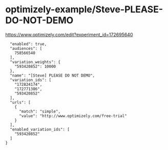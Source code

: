 optimizely-example/Steve-PLEASE-DO-NOT-DEMO
==========================================

https://www.optimizely.com/edit?experiment_id=172695640

```json{
  "enabled": true,
  "audiences": [
    758566540
  ],
  "variation_weights": {
    "593420852": 10000
  },
  "name": "[Steve] PLEASE DO NOT DEMO",
  "variation_ids": [
    "172824174",
    "172771386",
    "593420852"
  ],
  "urls": [
    {
      "match": "simple",
      "value": "http://www.optimizely.com/free-trial"
    }
  ],
  "enabled_variation_ids": [
    "593420852"
  ]
}
```